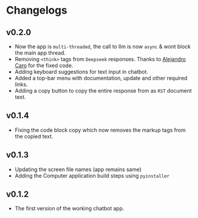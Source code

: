 # Changelogs

## v0.2.0
- Now the app is `multi-threaded`, the call to llm is now `async` & wont block the main app thread.
- Removing `<think>` tags from `Deepseek` responses. Thanks to [Alejandro Caro](https://github.com/Lelale01) for the fixed code.
- Adding keyboard suggestions for text input in chatbot.
- Added a top-bar menu with documentation, update and other required links.
- Adding a copy button to copy the entire response from as `RST` document text.

## v0.1.4
- Fixing the code block copy which now removes the markup tags from the copied text.

## v0.1.3
- Updating the screen file names (app remains same)
- Adding the Computer application build steps using `pyinstaller`

## v0.1.2
- The first version of the working chatbot app.